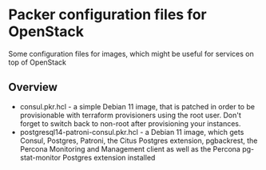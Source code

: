 # Packer configuration files for OpenStack

Some configuration files for images, which might be useful for services on top of OpenStack

## Overview

 - consul.pkr.hcl - a simple Debian 11 image, that is patched in order to be provisionable with terraform provisioners using the root user. Don't forget to switch back to non-root after provisioning your instances.
 - postgresql14-patroni-consul.pkr.hcl - a Debian 11 image, which gets Consul, Postgres, Patroni, the Citus Postgres extension, pgbackrest, the Percona Monitoring and Management client as well as the Percona pg-stat-monitor Postgres extension installed

